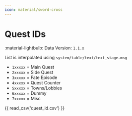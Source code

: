 ```yaml
---
icon: material/sword-cross
---
```


# Quest IDs

:material-lightbulb: Data Version: `1.1.x`

List is interpolated using `system/table/text/text_stage.msg`

* `1xxxxx` = Main Quest
* `2xxxxx` = Side Quest
* `3xxxxx` = Fate Episode
* `4xxxxx` = Quest Counter
* `5xxxxx` = Towns/Lobbies
* `6xxxxx` = Dummy
* `7xxxxx` = Misc

{{ read_csv('quest_id.csv') }}